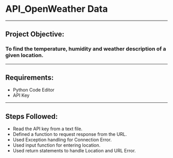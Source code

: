 # API_OpenWeather Data
------------------------------
## Project Objective: 
### To find the temperature, humidity and weather description of a given location.
---------------------------------
## Requirements:
- Python Code Editor
- API Key
--------------------------------
## Steps Followed:
- Read the API key from a text file.
- Defined a function to request response from the URL.
- Used Exception handling for Connection Error.
- Used input function for entering location.
- Used return statements to handle Location and URL Error.


